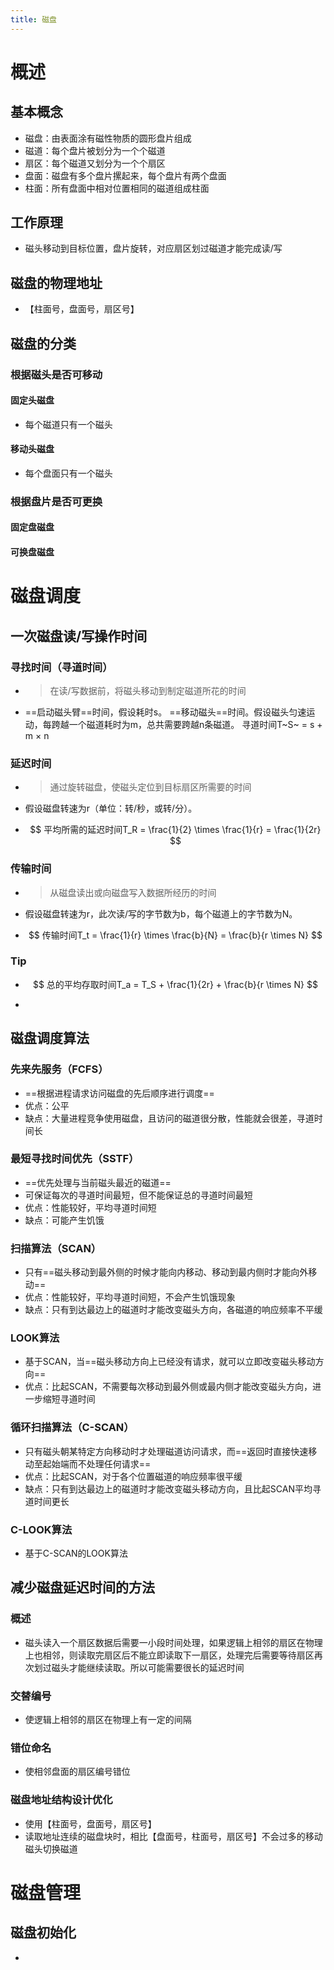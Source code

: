 ```yaml
---
title: 磁盘
---
```




# 概述

## 基本概念

- 磁盘：由表面涂有磁性物质的圆形盘片组成
- 磁道：每个盘片被划分为一个个磁道
- 扇区：每个磁道又划分为一个个扇区
- 盘面：磁盘有多个盘片摞起来，每个盘片有两个盘面
- 柱面：所有盘面中相对位置相同的磁道组成柱面

## 工作原理

- 磁头移动到目标位置，盘片旋转，对应扇区划过磁道才能完成读/写

## 磁盘的物理地址

- 【柱面号，盘面号，扇区号】

## 磁盘的分类

### 根据磁头是否可移动

#### 固定头磁盘

- 每个磁道只有一个磁头

#### 移动头磁盘

- 每个盘面只有一个磁头

### 根据盘片是否可更换

#### 固定盘磁盘

#### 可换盘磁盘

# 磁盘调度

## 一次磁盘读/写操作时间

### 寻找时间（寻道时间）

- > 在读/写数据前，将磁头移动到制定磁道所花的时间

- ==启动磁头臂==时间，假设耗时s。
  ==移动磁头==时间。假设磁头匀速运动，每跨越一个磁道耗时为m，总共需要跨越n条磁道。
  寻道时间T~S~ = s + m × n

### 延迟时间

- > 通过旋转磁盘，使磁头定位到目标扇区所需要的时间

- 假设磁盘转速为r（单位：转/秒，或转/分）。

- $$
  平均所需的延迟时间T_R = \frac{1}{2} \times \frac{1}{r} = \frac{1}{2r}
  $$

### 传输时间

- > 从磁盘读出或向磁盘写入数据所经历的时间

- 假设磁盘转速为r，此次读/写的字节数为b，每个磁道上的字节数为N。

- $$
  传输时间T_t = \frac{1}{r} \times \frac{b}{N} = \frac{b}{r \times N}
  $$

### Tip

- $$
  总的平均存取时间T_a = T_S + \frac{1}{2r} + \frac{b}{r \times N}
  $$

- 

## 磁盘调度算法

### 先来先服务（FCFS）

- ==根据进程请求访问磁盘的先后顺序进行调度==
- 优点：公平
- 缺点：大量进程竞争使用磁盘，且访问的磁道很分散，性能就会很差，寻道时间长

### 最短寻找时间优先（SSTF）

- ==优先处理与当前磁头最近的磁道==
- 可保证每次的寻道时间最短，但不能保证总的寻道时间最短
- 优点：性能较好，平均寻道时间短
- 缺点：可能产生饥饿

### 扫描算法（SCAN）

- 只有==磁头移动到最外侧的时候才能向内移动、移动到最内侧时才能向外移动==
- 优点：性能较好，平均寻道时间短，不会产生饥饿现象
- 缺点：只有到达最边上的磁道时才能改变磁头方向，各磁道的响应频率不平缓

### LOOK算法

- 基于SCAN，当==磁头移动方向上已经没有请求，就可以立即改变磁头移动方向==
- 优点：比起SCAN，不需要每次移动到最外侧或最内侧才能改变磁头方向，进一步缩短寻道时间

### 循环扫描算法（C-SCAN）

- 只有磁头朝某特定方向移动时才处理磁道访问请求，而==返回时直接快速移动至起始端而不处理任何请求==
- 优点：比起SCAN，对于各个位置磁道的响应频率很平缓
- 缺点：只有到达最边上的磁道时才能改变磁头移动方向，且比起SCAN平均寻道时间更长

### C-LOOK算法

- 基于C-SCAN的LOOK算法

## 减少磁盘延迟时间的方法

### 概述

- 磁头读入一个扇区数据后需要一小段时间处理，如果逻辑上相邻的扇区在物理上也相邻，则读取完扇区后不能立即读取下一扇区，处理完后需要等待扇区再次划过磁头才能继续读取。所以可能需要很长的延迟时间

### 交替编号

- 使逻辑上相邻的扇区在物理上有一定的间隔

### 错位命名

- 使相邻盘面的扇区编号错位

### 磁盘地址结构设计优化

- 使用【柱面号，盘面号，扇区号】
- 读取地址连续的磁盘块时，相比【盘面号，柱面号，扇区号】不会过多的移动磁头切换磁道

# 磁盘管理

## 磁盘初始化

- 